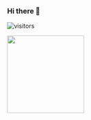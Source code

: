 ### Hi there 👋

![visitors](https://visitor-badge.glitch.me/badge?page_id=${shiv007}.${[your.repo.id](https://github.com/iamshiv007/iamshiv007/edit/main/README.md)})

<img height="180em" src="https://github-readme-stats.vercel.app/api?username=shiv007&show_icons=true&hide_border=true&&count_private=true&include_all_commits=true" />


<!--
**iamshiv007/iamshiv007** is a ✨ _special_ ✨ repository because its `README.md` (this file) appears on your GitHub profile.

Here are some ideas to get you started:

- 🔭 I’m currently working on ...
- 🌱 I’m currently learning ...
- 👯 I’m looking to collaborate on ...
- 🤔 I’m looking for help with ...
- 💬 Ask me about ...
- 📫 How to reach me: ...
- 😄 Pronouns: ...
- ⚡ Fun fact: ...
-->
